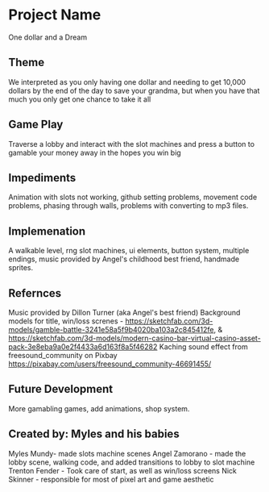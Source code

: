 # Project Name
One dollar and a Dream

## Theme
We interpreted as you only having one dollar and needing to get 10,000 dollars by the end of the day to save your grandma, but when you have that much you only get one chance to take it all

## Game Play
Traverse a lobby and interact with the slot machines and press a button to gamable your money away in the hopes you win big

## Impediments
Animation with slots not working, github setting problems, movement code problems, phasing through walls, problems with converting to mp3 files.

## Implemenation
A walkable level, rng slot machines, ui elements, button system, multiple endings, music provided by Angel's childhood best friend, handmade sprites.

## Refernces
Music provided by Dillon Turner (aka Angel's best friend)
Background models for title, win/loss screnes - https://sketchfab.com/3d-models/gamble-battle-3241e58a5f9b4020ba103a2c845412fe, & https://sketchfab.com/3d-models/modern-casino-bar-virtual-casino-asset-pack-3e8eba9a0e2f4433a6d163f8a5f46282
Kaching sound effect from freesound_community on Pixbay https://pixabay.com/users/freesound_community-46691455/

## Future Development
More gamabling games, add animations, shop system.

## Created by: Myles and his babies
Myles Mundy- made slots machine scenes
Angel Zamorano - made the lobby scene, walking code, and added transitions to lobby to slot machine
Trenton Fender - Took care of start, as well as win/loss screens
Nick Skinner - responsible for most of pixel art and game aesthetic
